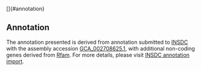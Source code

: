 []{#annotation}

Annotation
----------

The annotation presented is derived from annotation submitted to
[INSDC](http://www.insdc.org) with the assembly accession
[GCA\_002708625.1](http://www.ebi.ac.uk/ena/data/view/GCA_002708625.1),
with additional non-coding genes derived from
[Rfam](http://rfam.xfam.org/). For more details, please visit [INSDC
annotation
import](http://ensemblgenomes.org/info/data/insdc_annotation).
